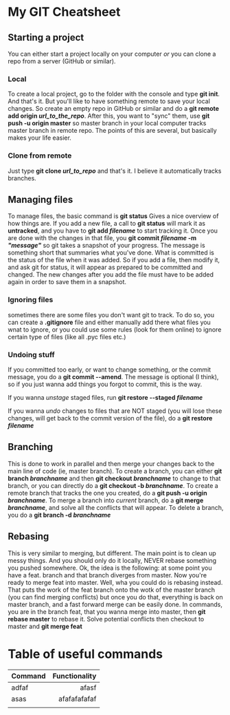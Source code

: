 # My GIT Cheatsheet


## Starting a project
You can either start a project locally on your computer *or* you can clone a repo from a server (GitHub or similar).

### Local
To create a local project, go to the folder with the console and type **git init**. And that's it. But you'll like to have something remote to save your local changes.
So create an empty repo in GitHub or similar and do a **git remote add origin _url_to_the_repo_**. After this, you want to "sync" them, use 
**git push -u origin master** so master branch in your local computer tracks master branch in remote repo. The points of this are several, 
but basically makes your life easier.

### Clone from remote
Just type **git clone _url_to_repo_** and that's it. I believe it automatically tracks branches.

## Managing files
To manage files, the basic command is **git status** Gives a nice overview of how things are. If you add a new file, a call to **git status** will mark it as
**untracked**, and you have to **git add _filename_** to start tracking it. Once you are done with the changes in that file, you **git commit _filename_ -m _"message"_**
so git takes a snapshot of your progress. The message is something short that summaries what you've done. What is committed is the status of the file when it was added.
So if you add a file, then modify it, and ask git for status, it will appear as prepared to be committed and changed. The new changes after you add the file 
must have to be added again in order to save them in a snapshot.

### Ignoring files
sometimes there are some files you don't want git to track. To do so, you can create a **.gitignore** file and either manually add there what files you wnat to ignore,
or you could use some rules (look for them online) to ignore certain type of files (like all .pyc files etc.)

### Undoing stuff
If you committed too early, or want to change something, or the commit message, you do a **git commit --amend**. The message is optional (I think), so if you
just wanna add things you forgot to commit, this is the way.

If you wanna _unstage_ staged files, run **git restore --staged _filename_**

If you wanna *undo* changes to files that are NOT staged (you will lose these changes, will get back to the commit version of the file), do a **git restore _filename_**

## Branching
This is done to work in parallel and then merge your changes back to the main line of code (ie, master branch). To create a branch, you can either
**git branch _branchname_** and then **git checkout _branchname_** to change to that branch, or you can directly do a 
**git checkout -b _branchname_**. To create a remote branch that tracks the one you created, do a
**git push -u origin _branchname_**. To merge a branch into *current* branch, do a **git merge _branchname_**, and solve all the conflicts that will appear.
To delete a branch, you do a **git branch -d _branchname_**

## Rebasing
This is very similar to merging, but different. The main point is to clean up messy things. And you should only do it locally, NEVER 
rebase something you pushed somewhere.
Ok, the idea is the following: at some point you have a feat. branch and that branch diverges from master. Now you're ready to merge
feat into master. Well, wha you could do is rebasing instead. That puts the work of the feat branch onto the wotk of the master branch
(you can find merging conflicts) but once you do that, everything is back on  master branch, and a fast forward merge can be easily done.
In commands, you are in the branch feat, that you wanna merge into master, then **git rebase master** to rebase it. Solve potential conflicts
then checkout to master and **git merge feat**

# Table of useful commands
| Command | Functionality |
|--|--:|
|adfaf|afasf|
|asas|afafafafafaf|
|||
